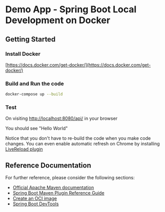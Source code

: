 # Demo App - Spring Boot Local Development on Docker

## Getting Started
### Install Docker
[https://docs.docker.com/get-docker/](https://docs.docker.com/get-docker/)

### Build and Run the code
```bash
docker-compose up --build
```

### Test
On visiting [http://localhost:8080/api/](http://localhost:8080/api/) in your browser

You should see "Hello World"

Notice that you don't have to re-build the code when you make code changes. You can even enable automatic refresh on
Chrome by installing [LiveReload plugin](https://chrome.google.com/webstore/detail/livereload/jnihajbhpnppcggbcgedagnkighmdlei)

## Reference Documentation
For further reference, please consider the following sections:

* [Official Apache Maven documentation](https://maven.apache.org/guides/index.html)
* [Spring Boot Maven Plugin Reference Guide](https://docs.spring.io/spring-boot/docs/2.5.5/maven-plugin/reference/html/)
* [Create an OCI image](https://docs.spring.io/spring-boot/docs/2.5.5/maven-plugin/reference/html/#build-image)
* [Spring Boot DevTools](https://docs.spring.io/spring-boot/docs/2.5.5/reference/htmlsingle/#using-boot-devtools)

